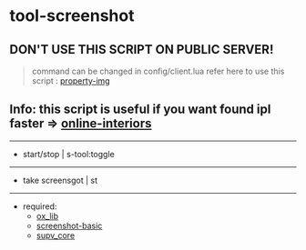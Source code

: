 # tool-screenshot

## DON'T USE THIS SCRIPT ON PUBLIC SERVER!

> command can be changed in config/client.lua
> refer here to use this script : [property-img](https://github.com/SUP2Ak/property-img)

## Info: this script is useful if you want found ipl faster => [online-interiors](https://github.com/TayMcKenzieNZ/online-interiors)
--------------------------------------
- start/stop       | s-tool:toggle
-------------------------------------
- take screensgot  | st
-------------------------------------

* required:
    - [ox_lib](https://github.com/overextended/ox_lib)
    - [screenshot-basic](https://github.com/project-error/screenshot-basic)
    - [supv_core](https://github.com/SUP2Ak/supv_core)